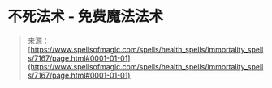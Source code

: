 <!--yml

category: 未分类

date: 2024-06-12 18:42:06

-->

# 不死法术 - 免费魔法法术

> 来源：[https://www.spellsofmagic.com/spells/health_spells/immortality_spells/7167/page.html#0001-01-01](https://www.spellsofmagic.com/spells/health_spells/immortality_spells/7167/page.html#0001-01-01)
